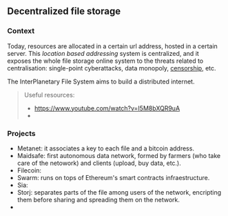 ## Decentralized file storage
### Context

Today, resources are allocated in a certain url address, hosted in a certain server. This _location based addressing_ system is centralized, and it exposes the whole file storage online system to the threats related to centralisation: single-point cyberattacks, data monopoly, <a href="https://www.nytimes.com/2020/01/15/world/europe/turkey-wikipedia-access-restored.html" target="_blank"> censorship</a>, etc.

The InterPlanetary File System aims to build a distributed internet. 

> Useful resources: 
> - https://www.youtube.com/watch?v=I5M8bXQR9uA
> - 
> 
### Projects
- Metanet: it associates a key to each file and a bitcoin address. 
- Maidsafe: first autonomous data network, formed by farmers (who take care of the netowork) and clients (upload, buy data, etc.).
- Filecoin: 
- Swarm: runs on tops of Ethereum's smart contracts infraestructure. 
- Sia: 
- Storj: separates parts of the file among users of the network, encripting them before sharing and spreading them on the network.
- 